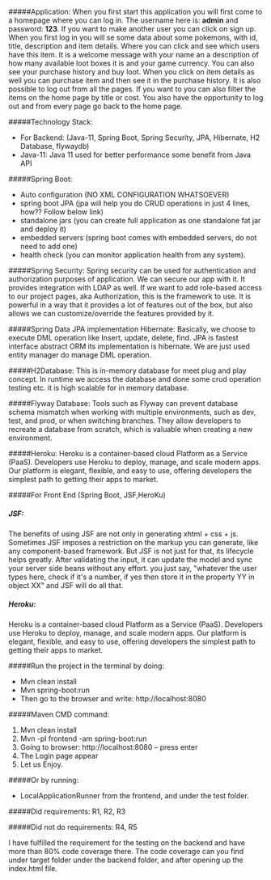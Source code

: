#####Application: 
When you first start this application you will first come to a homepage where you can log in. 
The username here is: **admin** and password: **123**. 
If you want to make another user you can click on sign up. When you first log in you will se some data about some pokemons, with id, title, description and item details. Where you can click and see which users have this item. 
It is a welcome message with your name an a description of how many available loot boxes it is and your game currency. 
You can also see your purchase history and buy loot. When you click on item details as well you can purchase item and then see it in the purchase history. 
It is also possible to log out from all the pages. 
If you want to you can also filter the items on the home page by title or cost. 
You also have the opportunity to log out and from every page go back to the home page. 


#####Technology Stack:
* For Backend: (Java-11, Spring Boot, Spring Security, JPA, Hibernate, H2 Database, flywaydb)
* Java-11: Java 11 used for better performance some benefit from Java API

#####Spring Boot: 
*	Auto configuration (NO XML CONFIGURATION WHATSOEVER)
*	spring boot JPA (jpa will help you do CRUD operations in just 4 lines, how?? Follow below link)
*	standalone jars (you can create full application as one standalone fat jar and deploy it)
*	embedded servers (spring boot comes with embedded servers, do not need to add one)
*	health check (you can monitor application health from any system).

#####Spring Security:
Spring security can be used for authentication and authorization purposes of application. We can secure our app with it. It provides integration with LDAP as well. If we want to add role-based access to our project pages, aka Authorization, this is the framework to use. It is powerful in a way that it provides a lot of features out of the box, but also allows we can customize/override the features provided by it.

#####Spring Data JPA implementation Hibernate:
Basically, we choose to execute DML operation like Insert, update, delete, find. JPA is fastest interface abstract ORM its implementation is hibernate. We are just used entity manager do manage DML operation.

#####H2Database:
This is in-memory database for meet plug and play concept. In runtime we access the database and done some crud operation testing etc. it is high scalable for in memory database.

#####Flyway Database:
Tools such as Flyway can prevent database schema mismatch when working with multiple environments, such as dev, test, and prod, or when switching branches. They allow developers to recreate a database from scratch, which is valuable when creating a new environment.

#####Heroku:
Heroku is a container-based cloud Platform as a Service (PaaS). Developers use Heroku to deploy, manage, and scale modern apps. Our platform is elegant, flexible, and easy to use, offering developers the simplest path to getting their apps to market.


#####For Front End (Spring Boot, JSF,HeroKu)
##### JSF: 
The benefits of using JSF are not only in generating xhtml + css + js. Sometimes JSF imposes a restriction on the markup you can generate, like any component-based framework. But JSF is not just for that, its lifecycle helps greatly. After validating the input, it can update the model and sync your server side beans without any effort. you just say, "whatever the user types here, check if it's a number, if yes then store it in the property YY in object XX" and JSF will do all that.

##### Heroku:
Heroku is a container-based cloud Platform as a Service (PaaS). Developers use Heroku to deploy, manage, and scale modern apps. Our platform is elegant, flexible, and easy to use, offering developers the simplest path to getting their apps to market.


#####Run the project in the terminal by doing:  
*	Mvn clean install
*	Mvn spring-boot:run
*	Then go to the browser and write: http://localhost:8080

#####Maven CMD command: 
1.	Mvn clean install
2.	Mvn -pl frontend -am spring-boot:run
3.	Going to browser: http://localhost:8080 – press enter
4.	The Login page appear 
5.	Let us Enjoy.

#####Or by running: 
* LocalApplicationRunner from the frontend, and under the test folder. 

#####Did requirements: 
R1, R2, R3

#####Did not do requirements: 
R4, R5

I have fulfilled the requirement for the testing on the backend and have more than 80% code coverage there. 
The code coverage can you find under target folder under the backend folder, and after opening up the index.html file. 

